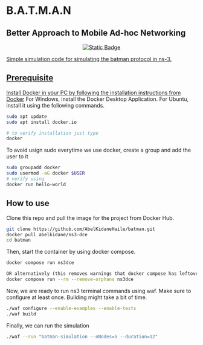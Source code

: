 # B.A.T.M.A.N 
## Better Approach to Mobile Ad-hoc Networking
<p align="center"> 
     <a  href="https://hub.docker.com/r/abelkidane/ns3-dce" ><img alt="Static Badge" src="https://img.shields.io/badge/docker-abelkidane%2Freports-blue?logo=docker" target="_blank">    
</p>

Simple simulation code for simulating the batman protocol in ns-3. 

## Prerequisite 
Install Docker in your PC by following the installation instructions from [Docker](https://docs.docker.com/engine/install/)
For Windows, install the Docker Desktop Application. 
For Ubuntu, install it using the following commands.
```bash
sudo apt update
sudo apt install docker.io

# to verify installation just type
docker
```
To avoid usign sudo everytime we use docker, create a group and add the user to it
```bash
sudo groupadd docker
sudo usermod -aG docker $USER
# verify using 
docker run hello-world
```

## How to use
Clone this repo and pull the image for the project from Docker Hub.

```bash 
git clone https://github.com/AbelKidaneHaile/batman.git 
docker pull abelkidane/ns3-dce 
cd batman
```
Then, start the container by using docker compose.

```bash 
docker compose run ns3dce

OR alternatively (this removes warnings that docker compose has leftover from older runs)
docker compose run --rm --remove-orphans ns3dce
```
Now, we are ready to run ns3 terminal commands using waf. Make sure to configure at least once. Building might take a bit of time. 

```bash 
./waf configure --enable-examples --enable-tests
./waf build
```
Finally, we can run the simulation

```bash 
./waf --run "batman-simulation --nNodes=5 --duration=12"
```
